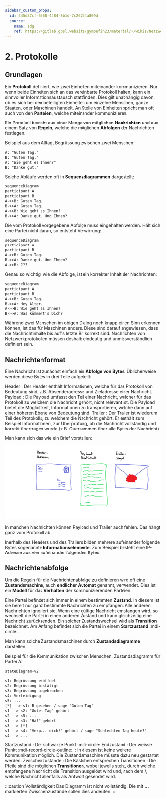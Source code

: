```yaml
---
sidebar_custom_props:
  id: 345d37cf-5668-4484-8b1d-7c26264a809d
  source:
    name: sdg
    ref: https://gitlab.gbsl.website/gymbefin23/material/-/wikis/Netzwerke/Protokolle
---
```


# 2. Protokolle

## Grundlagen

Ein **Protokoll** definiert, wie zwei Einheiten miteinander kommunizieren. Nur wenn beide Einheiten sich an das vereinbarte Protokoll halten, kann ein sinnvoller Informationsaustausch stattfinden. Dies gilt unabhängig davon, ob es sich bei den beteiligten Einheiten um einzelne Menschen, ganze Staaten, oder Maschinen handelt. An Stelle von Einheiten spricht man oft auch von den **Parteien**, welche miteinander kommunizieren.

Ein Protokoll besteht aus einer Menge von möglichen **Nachrichten** und aus einem Satz von **Regeln**, welche die möglichen **Abfolgen** der Nachrichten festlegen.

Beispiel aus dem Alltag, Begrüssung zwischen zwei Menschen:

```
A: "Guten Tag."
B: "Guten Tag."
A: "Wie geht es Ihnen?"
B: "Danke gut."
```
Solche Abläufe werden oft in **Sequenzdiagrammen** dargestellt:

```mermaid
sequenceDiagram
participant A
participant B
A->>B: Guten Tag.
B->>A: Guten Tag.
A->>B: Wie geht es Ihnen?
B->>A: Danke gut. Und Ihnen?
```

Die vom Protokoll vorgegebene Abfolge muss eingehalten werden. Hält sich eine Partei nicht daran, so entsteht Verwirrung:

```mermaid
sequenceDiagram
participant A
participant B
A->>B: Guten Tag.
B->>A: Danke gut. Und Ihnen?
A->>B: ???
```

Genau so wichtig, wie die Abfolge, ist ein korrekter Inhalt der Nachrichten:

```mermaid
sequenceDiagram
participant A
participant B
A->>B: Guten Tag.
B->>A: Hey Alter.
A->>B: Wie geht es Ihnen?
B->>A: Was kümmert's Dich?
```

Während zwei Menschen im obigen Dialog noch knapp einen Sinn erkennen können, ist das für Maschinen anders. Diese sind darauf angewiesen, dass die Nachrichtinhalte bis auf's letzte Bit korrekt sind.
Nachrichten von Netzwerkprotokollen müssen deshalb eindeutig und unmissverständlich definiert sein.

## Nachrichtenformat

Eine Nachricht ist zunächst einfach ein **Abfolge von Bytes**. Üblicherweise werden diese Bytes in drei Teile aufgeteilt:

Header
: Der Header enthält Informationen, welche für das Protokoll von Bedeutung sind, z.B. Absenderadresse und Zieladresse einer Nachricht.
Payload
: Die Payload umfasst den Teil einer Nachricht, welcher für das Protokoll zu welchem die Nachricht gehört, nicht relevant ist. Die Payload bietet die Möglichkeit, Informationen zu transportieren, welche dann auf einer höheren Ebene von Bedeutung sind.
Trailer
: Der Trailer ist wiederum Teil des Protokolls, zu welchem die Nachricht gehört. Er enthält zum Beispiel Informationen, zur Überprüfung, ob die Nachricht vollständig und korrekt übertragen wurde (z.B. Quersummen über alle Bytes der Nachricht).

Man kann sich das wie ein Brief vorstellen:

![Brief](images/Brief.png)

In manchen Nachrichten können Payload und Trailer auch fehlen. Das hängt ganz vom Protokoll ab.

Inerhalb des Headers und des Trailers bilden mehrere aufeinander folgende Bytes sogenannte **Informationselemente**. Zum Beispiel besteht eine IP-Adresse aus vier aufeinander folgenden Bytes.

## Nachrichtenabfolge
Um die Regeln für die Nachrichtenabfolge zu definieren wird oft eine **Zustandsmachine**, auch **endlicher Automat** genannt, verwendet. Dies ist ein **Modell** für das **Verhalten** der kommunizierenden Parteien.

Eine Partei befindet sich immer in einem bestimmten **Zustand**. In diesem ist sie bereit nur ganz bestimmte Nachrichten zu empfangen. Alle anderen Nachrichten ignoriert sie. Wenn eine gültige Nachricht empfangen wird, so wechselt die Partei in einen anderen Zustand und kann gleichzeitig eine Nachricht zurücksenden. Ein solcher Zustandswechsel wird als **Transition** bezeichnet. Am Anfang befindet sich die Partei in einem **Startzustand** :mdi-circle:.

Man kann solche Zustandsmaschinen durch **Zustandsdiagramme** darstellen.

Beispiel für die Kommunikation zwischen Menschen, Zustandsdiagramm für Partei A:

```mermaid
stateDiagram-v2

s1: Begrüssung eröffnet
s2: Begrüssung bestätigt
s3: Begrüssung abgebrochen
s4: Verteidigung
s5: ...
[*] --> s1: B gesehen / sage "Guten Tag"
s1 --> s2: "Guten Tag" gehört
s2 --> s5: ...
s1 --> s3: "Hä?" gehört
s3 --> [*]
s1 --> s4: "Verp... dich!" gehört / sage "Schlechten Tag heute?"
s4 --> ... 
```

Startzustand
: Der schwarze Punkt :mdi-circle:
Endzustand
: Der weisse Punkt :mdi-record-circle-outline:.
: In diesem ist keine weitere Kommunikation möglich. Die Zustandsmaschine müsste dazu neu gestartet werden.
Zwischenzustände
: Die Kästchen entsprechen
Transitionen
: Die Pfeile sind die möglichen **Transitionen**, wobei jeweils steht, durch welche empfangene Nachricht die Transition ausgelöst wird und, nach dem /, welche Nachricht allenfalls als Antwort gesendet wird.

:::caution Vollständigkeit
Das Diagramm ist nicht vollständig. Die mit __...__ markierten Zwischenzustände sollen dies andeuten.
:::